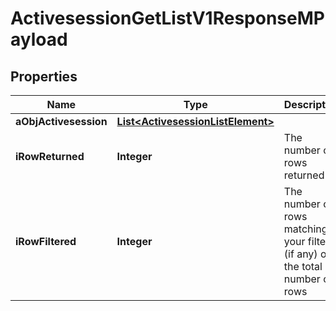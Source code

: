 

# ActivesessionGetListV1ResponseMPayload

## Properties

Name | Type | Description | Notes
------------ | ------------- | ------------- | -------------
**aObjActivesession** | [**List&lt;ActivesessionListElement&gt;**](ActivesessionListElement.md) |  | 
**iRowReturned** | **Integer** | The number of rows returned | 
**iRowFiltered** | **Integer** | The number of rows matching your filters (if any) or the total number of rows | 





